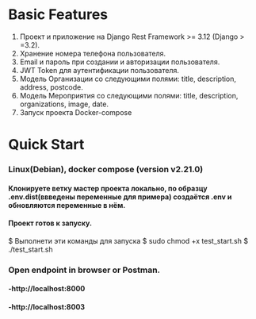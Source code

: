
# **Basic Features**
1. Проект и приложение на Django Rest Framework >= 3.12 (Django > =3.2).
2. Хранение номера телефона пользователя.
3. Email и пароль при создании и авторизации пользователя.
4. JWT Token для аутентификации пользователя.
5. Модель Организации со следующими полями: title, description, address, postcode.
6. Модель Мероприятия со следующими полями: title, description, organizations, image, date.
7. Запуск проекта Docker-compose

# **Quick Start**
### Linux(Debian), docker compose (version v2.21.0)
#### Клонируете ветку мастер проекта локально, по образцу .env.dist(ввведены переменные для примера) создаётся .env и обновляются переменные в нём. 
#### Проект готов к запуску.

$ Выполнети эти команды для запуска 
$ sudo chmod +x test_start.sh
$ ./test_start.sh

###  Open endpoint in browser or Postman.
#### -http://localhost:8000
#### -http://localhost:8003